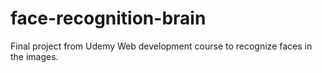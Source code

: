 # face-recognition-brain
Final project from Udemy Web development course to recognize faces in the images.
